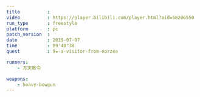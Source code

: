 ```yaml
---
title          :
video          : https://player.bilibili.com/player.html?aid=58206550
run_type       : freestyle
platform       : pc
patch_version  : 
date           : 2019-07-07
time           : 09'40"38
quest          : 9★-a-visitor-from-eorzea

runners:
    - 方天敕令

weapons:
    - heavy-bowgun
---
```

